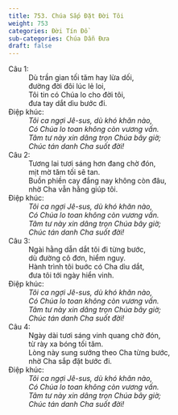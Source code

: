 ```yaml
---
title: 753. Chúa Sắp Đặt Đời Tôi
weight: 753
categories: Đời Tín Đồ
sub-categories: Chúa Dẫn Đưa
draft: false
---
```

<dl><dt>Câu 1:</dt><dd data-verse="1">Dù trần gian tối tăm hay lừa dối, <br/>đường đời đôi lúc lẻ loi, <br/>Tôi tin có Chúa lo cho đời tôi, <br/>đưa tay dắt dìu bước đi. </dd><dt>Điệp khúc:</dt><dd data-chorus="1"><em>Tôi ca ngợi Jê-sus, dù khó khăn nào, <br/>Có Chúa lo toan không còn vương vấn. <br/>Tâm tư này xin dâng trọn Chúa bây giờ; <br/>Chúc tán danh Cha suốt đời! </em></dd><dt>Câu 2:</dt><dd data-verse="2">Tương lai tươi sáng hơn đang chờ đón, <br/>mịt mờ tăm tối sẽ tan. <br/>Buồn phiền cay đắng nay không còn đâu, <br/>nhờ Cha vẫn hằng giúp tôi. </dd><dt>Điệp khúc:</dt><dd data-chorus="1"><em>Tôi ca ngợi Jê-sus, dù khó khăn nào, <br/>Có Chúa lo toan không còn vương vấn. <br/>Tâm tư này xin dâng trọn Chúa bây giờ; <br/>Chúc tán danh Cha suốt đời! </em></dd><dt>Câu 3:</dt><dd data-verse="3">Ngài hằng dẫn dắt tôi đi từng bước, <br/>dù đường cô đơn, hiểm nguy. <br/>Hành trình tôi buớc có Cha dìu dắt, <br/>đưa tôi tới ngày hiển vinh. </dd><dt>Điệp khúc:</dt><dd data-chorus="1"><em>Tôi ca ngợi Jê-sus, dù khó khăn nào, <br/>Có Chúa lo toan không còn vương vấn. <br/>Tâm tư này xin dâng trọn Chúa bây giờ; <br/>Chúc tán danh Cha suốt đời! </em></dd><dt>Câu 4:</dt><dd data-verse="4">Ngày dài tươi sáng vinh quang chờ đón, <br/>từ rày xa bóng tối tăm. <br/>Lòng này sung sướng theo Cha từng bước, <br/>nhờ Cha sắp đặt bước đi. </dd><dt>Điệp khúc:</dt><dd data-chorus="1"><em>Tôi ca ngợi Jê-sus, dù khó khăn nào, <br/>Có Chúa lo toan không còn vương vấn. <br/>Tâm tư này xin dâng trọn Chúa bây giờ; <br/>Chúc tán danh Cha suốt đời! </em></dd></dl>